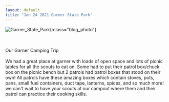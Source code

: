 ```yaml
---
layout: default
title: "Jan 24 2021 Garner State Park"
---
```

![Garner_State_Park](https://cbc-scouts-226.s3.amazonaws.com/garner_state_park.jpeg){:class="blog_photo"} <br><br><br>
<!--more-->
Our Garner Camping Trip<br> <br>
We had a great place at garner with loads of open space and lots of picnic tables for all the scouts to eat on. Some had to put their patrol box/chuck box on the picnic bench but 2 patrols had patrol boxes that stood on their own! All patrols have these amazing boxes which contain stoves, pots, pans, small fuel containers, duct tape, lanterns, spices, and so much more! we can't wait to have your scouts at our campout where them and their patrol can practice their cooking skills. 
